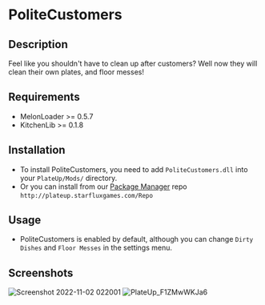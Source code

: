 # PoliteCustomers

## Description

Feel like you shouldn't have to clean up after customers?
Well now they will clean their own plates, and floor messes!

## Requirements

- MelonLoader >= 0.5.7
- KitchenLib >= 0.1.8

## Installation

- To install PoliteCustomers, you need to add `PoliteCustomers.dll` into your `PlateUp/Mods/` directory.
- Or you can install from our [Package Manager](https://github.com/KitchenMods/PlateUp-Package-Manager) repo `http://plateup.starfluxgames.com/Repo`

## Usage

- PoliteCustomers is enabled by default, although you can change `Dirty Dishes` and `Floor Messes` in the settings menu.

## Screenshots

![Screenshot 2022-11-02 022001](https://user-images.githubusercontent.com/20834597/199271706-f894df69-2a39-4d16-a0a1-7b9a5d2c3a1a.png)
![PlateUp_F1ZMwWKJa6](https://user-images.githubusercontent.com/20834597/199271719-d8884fcb-83ba-4fd9-b940-b47526aa97b0.gif)
